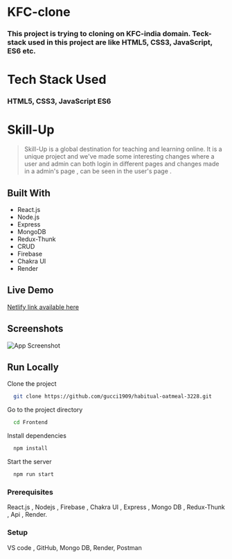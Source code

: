 <h1>KFC-clone</h1>
<h3>This project is trying to cloning on KFC-india domain. Teck-stack used in this project are like HTML5, CSS3, JavaScript, ES6 etc.</h3>
<h1>Tech Stack Used</h1>
<h3>HTML5, CSS3, JavaScript ES6</h3>



# Skill-Up

> Skill-Up is a global destination for teaching and learning online. It is a unique project and we've made some interesting changes where a user and admin can both login in different pages and changes made in a admin's page , can be seen in the user's page .  

## Built With

- React.js
- Node.js
- Express 
- MongoDB
- Redux-Thunk
- CRUD
- Firebase
- Chakra UI
- Render

## Live Demo 

[Netlify link available here](https://skill-up-habitual-oatmeal.netlify.app/)

## Screenshots

![App Screenshot](./image/Screenshot.png)

## Run Locally

Clone the project

```bash
  git clone https://github.com/gucci1909/habitual-oatmeal-3228.git
```

Go to the project directory

```bash
  cd Frontend
```

Install dependencies

```bash
  npm install
```

Start the server

```bash
  npm run start
```



### Prerequisites
React.js , Nodejs , Firebase , Chakra UI , Express , Mongo DB , Redux-Thunk , Api , Render.

### Setup
VS code , GitHub, Mongo DB, Render, Postman
